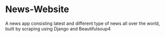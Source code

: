 # News-Website
A news app consisting latest and different type of news all over the world, built by scraping using Django and Beautifulsoup4
